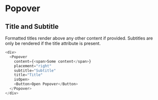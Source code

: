 # Popover

## Title and Subtitle

Formatted titles render above any other content if provided. Subtitles are only be rendered if the title attribute is present.

```javascript
<div>
  <Popover
    content={<span>Some content</span>}
    placement="right"
    subtitle="Subtitle"
    title="Title"
    isOpen>
    <Button>Open Popover</Button>
  </Popover>
</div>
```
